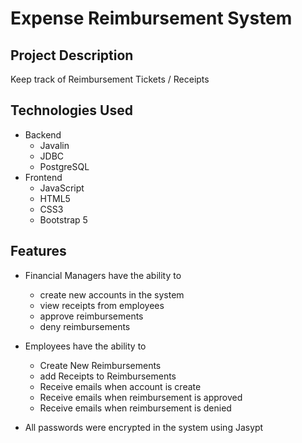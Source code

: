 # Expense Reimbursement System

## Project Description
Keep track of Reimbursement Tickets / Receipts

## Technologies Used
* Backend
  * Javalin
  * JDBC
  * PostgreSQL
* Frontend
  * JavaScript
  * HTML5
  * CSS3
  * Bootstrap 5

## Features

* Financial Managers have the ability to 
  * create new accounts in the system
  * view receipts from employees
  * approve reimbursements
  * deny reimbursements
 
* Employees have the ability to
  * Create New Reimbursements
  * add Receipts to Reimbursements
  * Receive emails when account is create
  * Receive emails when reimbursement is approved
  * Receive emails when reimbursement is denied

* All passwords were encrypted in the system using Jasypt

